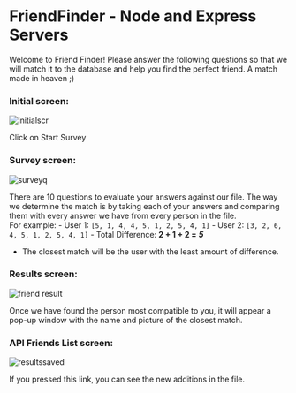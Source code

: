 # FriendFinder - Node and Express Servers

Welcome to Friend Finder! Please answer the following questions so that we will match it to the database and help you find the perfect friend. A match made in heaven ;)


### Initial screen:

![initialscr](https://user-images.githubusercontent.com/38407626/45654817-556a3d80-baab-11e8-80ea-54226dc60705.PNG)

Click on Start Survey



### Survey screen:

![surveyq](https://user-images.githubusercontent.com/38407626/45654809-48e5e500-baab-11e8-93d8-1c2d1a59bfc3.PNG)

There are 10 questions to evaluate your answers against our file. The way we determine the match is by taking each of your answers and comparing them with every answer we have from every person in the file.  
For example: - User 1: `[5, 1, 4, 4, 5, 1, 2, 5, 4, 1]` - User 2: `[3, 2, 6, 4, 5, 1, 2, 5, 4, 1]` - Total Difference: **2 + 1 + 2 =** **_5_**
- The closest match will be the user with the least amount of difference.



### Results screen:

![friend result](https://user-images.githubusercontent.com/38407626/45655082-623b6100-baac-11e8-9e64-5bf5456a2809.PNG)

Once we have found the person most compatible to you, it will appear a pop-up window with the name and picture of the closest match.



### API Friends List screen:

![resultssaved](https://user-images.githubusercontent.com/38407626/45655084-69626f00-baac-11e8-840f-da60d0b4c08a.PNG)

If you pressed this link, you can see the new additions in the file.
